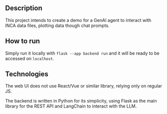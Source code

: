 ## Description

This project intends to create a demo for a GenAI agent to interact with INCA data files, plotting data though chat prompts.

## How to run

Simply run it locally with `flask --app backend run` and it will be ready to be accessed on `localhost`.  


## Technologies
The web UI does not use React/Vue or similar library, relying only on regular JS.

The backend is written in Python for its simplicity, using Flask as the main library for the REST API and LangChain to interact with the LLM.